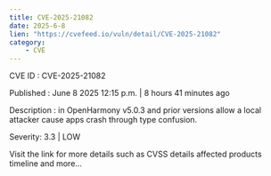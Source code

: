```yaml
---
title: CVE-2025-21082
date: 2025-6-8
lien: "https://cvefeed.io/vuln/detail/CVE-2025-21082"
category:
    - CVE
---
```


CVE ID : CVE-2025-21082

Published :  June 8
2025
12:15 p.m. | 8 hours
41 minutes ago

Description : in OpenHarmony v5.0.3 and prior versions allow a local attacker cause apps crash through type confusion.

Severity: 3.3 | LOW

Visit the link for more details
such as CVSS details
affected products
timeline
and more...

